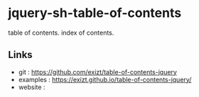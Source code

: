 jquery-sh-table-of-contents
=================
table of contents. index of contents. 


Links
-------
* git : https://github.com/exizt/table-of-contents-jquery
* examples : https://exizt.github.io/table-of-contents-jquery/
* website : 
